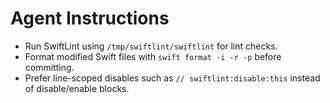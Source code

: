 # Agent Instructions

- Run SwiftLint using `/tmp/swiftlint/swiftlint` for lint checks.
- Format modified Swift files with `swift format -i -r -p` before committing.
- Prefer line-scoped disables such as `// swiftlint:disable:this` instead of disable/enable blocks.

